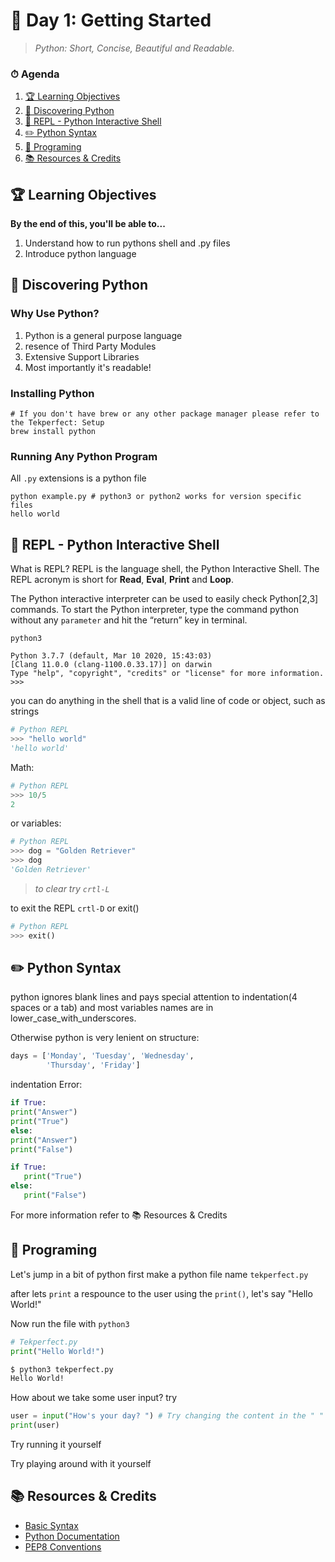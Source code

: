 # 📜 Day 1: Getting Started

> _Python: Short, Concise, Beautiful and Readable._

### ⏱ Agenda

1. [🏆 Learning Objectives](#%f0%9f%8f%86-learning-objectives)
1. [📖 Discovering Python](#%f0%9f%93%96-discovering-python)
1. [🐍 REPL - Python Interactive Shell](#%f0%9f%90%8d-repl-python-interactive-shell)
1. [✏️ Python Syntax](#%e2%9c%8f%ef%b8%8f-python-syntax)
1. [🍵 Programing](#%f0%9f%8d%b5-programing)
1. [📚 Resources & Credits](#%f0%9f%93%9a-resources-amp-credits)

## 🏆 Learning Objectives

**By the end of this, you'll be able to...**

1. Understand how to run pythons shell and .py files
2. Introduce python language

## 📖 Discovering Python

### Why Use Python?

1. Python is a general purpose language
2. resence of Third Party Modules
3. Extensive Support Libraries
4. Most importantly it's readable!

### Installing Python

```shell
# If you don't have brew or any other package manager please refer to the Tekperfect: Setup
brew install python
```
### Running Any Python Program

All ```.py``` extensions is a python file

```shell
python example.py # python3 or python2 works for version specific files
hello world
```

## 🐍 REPL - Python Interactive Shell

What is REPL? REPL is the language shell, the Python Interactive Shell. The REPL acronym is short for **Read**, **Eval**, **Print** and **Loop**.

The Python interactive interpreter can be used to easily check Python[2,3] commands. To start the Python interpreter, type the command python without any ```parameter``` and hit the “return” key in terminal.

```shell
python3

Python 3.7.7 (default, Mar 10 2020, 15:43:03) 
[Clang 11.0.0 (clang-1100.0.33.17)] on darwin
Type "help", "copyright", "credits" or "license" for more information.
>>>
```

you can do anything in the shell that is a valid line of code or object, such as strings

```python
# Python REPL
>>> "hello world"
'hello world'
```

Math: 
```python
# Python REPL
>>> 10/5
2
```

or variables:
```python
# Python REPL
>>> dog = "Golden Retriever"
>>> dog 
'Golden Retriever'
```
> _to clear try ```crtl-L```_

to exit the REPL ```crtl-D``` or exit() 

```python
# Python REPL
>>> exit()
```
## ✏️ Python Syntax

python ignores blank lines and pays special attention to indentation(4 spaces or a tab) and most variables names are in lower_case_with_underscores. 

Otherwise python is very lenient on structure: 
```python
days = ['Monday', 'Tuesday', 'Wednesday',
        'Thursday', 'Friday']
```

indentation Error:
```python
if True:
print("Answer")
print("True")
else:
print("Answer")
print("False")
```

```python
if True:
   print("True")
else:
   print("False")
```
For more information refer to 📚 Resources & Credits

## 🍵 Programing
Let's jump in a bit of python first make a python file name `tekperfect.py`

after lets `print` a respounce to the user using the `print()`, let's say "Hello World!"

Now run the file with `python3`

```python
# Tekperfect.py
print("Hello World!")
```

```bash
$ python3 tekperfect.py
Hello World!
```
How about we take some user input? try

```python
user = input("How's your day? ") # Try changing the content in the " "
print(user)
```
Try running it yourself

Try playing around with it yourself

## 📚 Resources & Credits

- [Basic Syntax](https://www.tutorialspoint.com/python/python_basic_syntax.htm)
- [Python Documentation](https://docs.python.org/3/)
- [PEP8 Conventions](https://www.python.org/dev/peps/pep-0008/)

